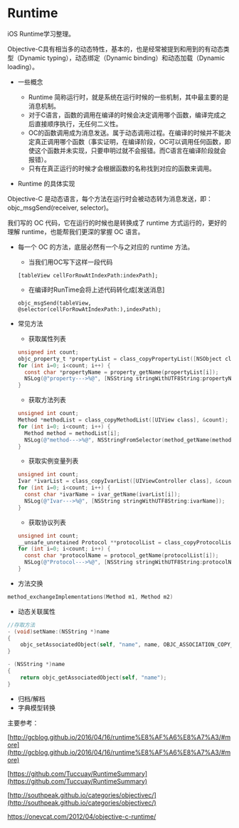 # Runtime
iOS Runtime学习整理。

Objective-C具有相当多的动态特性，基本的，也是经常被提到和用到的有动态类型（Dynamic typing），动态绑定（Dynamic binding）和动态加载（Dynamic loading）。

- 一些概念

  - Runtime 简称运行时，就是系统在运行时候的一些机制，其中最主要的是消息机制。
  - 对于C语言，函数的调用在编译的时候会决定调用哪个函数，编译完成之后直接顺序执行，无任何二义性。
  - OC的函数调用成为消息发送。属于动态调用过程。在编译的时候并不能决定真正调用哪个函数（事实证明，在编译阶段，OC可以调用任何函数，即使这个函数并未实现，只要申明过就不会报错。而C语言在编译阶段就会报错）。
  - 只有在真正运行的时候才会根据函数的名称找到对应的函数来调用。
- Runtime 的具体实现


Objective-C 是动态语言，每个方法在运行时会被动态转为消息发送，即：objc_msgSend(receiver, selector)。

我们写的 OC 代码，它在运行的时候也是转换成了 runtime 方式运行的，更好的理解 runtime，也能帮我们更深的掌握 OC 语言。

- 每一个 OC 的方法，底层必然有一个与之对应的 runtime 方法。
  - 当我们用OC写下这样一段代码

  `[tableView cellForRowAtIndexPath:indexPath];`

  - 在编译时RunTime会将上述代码转化成[发送消息]

  `objc_msgSend(tableView, @selector(cellForRowAtIndexPath:),indexPath);`


- 常见方法

  - 获取属性列表

  ```objective-c
  unsigned int count;
  objc_property_t *propertyList = class_copyPropertyList([NSObject class], &count);
  for (int i=0; i<count; i++) {
  	const char *propertyName = property_getName(propertyList[i]);
  	NSLog(@"property--->%@", [NSString stringWithUTF8String:propertyName]);
  }
  ```

  - 获取方法列表

  ```objective-c
  unsigned int count;
  Method *methodList = class_copyMethodList([UIView class], &count);
  for (int i=0; i<count; i++) {
  	Method method = methodList[i];
  	NSLog(@"method--->%@", NSStringFromSelector(method_getName(method)));
  }
  ```

  - 获取实例变量列表

  ```objective-c
  unsigned int count;
  Ivar *ivarList = class_copyIvarList([UIViewController class], &count);
  for (int i=0; i<count; i++) {
  	const char *ivarName = ivar_getName(ivarList[i]);
  	NSLog(@"Ivar--->%@", [NSString stringWithUTF8String:ivarName]);
  }
  ```

  - 获取协议列表

  ```objective-c
  unsigned int count;
  __unsafe_unretained Protocol **protocolList = class_copyProtocolList([UITableView class], &count);
  for (int i=0; i<count; i++) {
  	const char *protocolName = protocol_getName(protocolList[i]);
  	NSLog(@"Protocol--->%@", [NSString stringWithUTF8String:protocolName]);
  }
  ```


- 方法交换

```c
method_exchangeImplementations(Method m1, Method m2)
```

- 动态关联属性

```objective-c
//存取方法
- (void)setName:(NSString *)name
{
    objc_setAssociatedObject(self, "name", name, OBJC_ASSOCIATION_COPY_NONATOMIC);
}

- (NSString *)name
{
    return objc_getAssociatedObject(self, "name");
}
```

- 归档/解档
- 字典模型转换





主要参考：

[http://gcblog.github.io/2016/04/16/runtime%E8%AF%A6%E8%A7%A3/#more](http://gcblog.github.io/2016/04/16/runtime%E8%AF%A6%E8%A7%A3/#more)

[https://github.com/Tuccuay/RuntimeSummary](https://github.com/Tuccuay/RuntimeSummary)

[http://southpeak.github.io/categories/objectivec/](http://southpeak.github.io/categories/objectivec/)

https://onevcat.com/2012/04/objective-c-runtime/